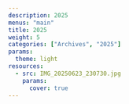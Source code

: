 ```yaml
---
description: 2025
menus: "main"
title: 2025
weight: 5
categories: ["Archives", "2025"]
params:
  theme: light
resources:
  - src: IMG_20250623_230730.jpg
    params:
      cover: true
---
```

